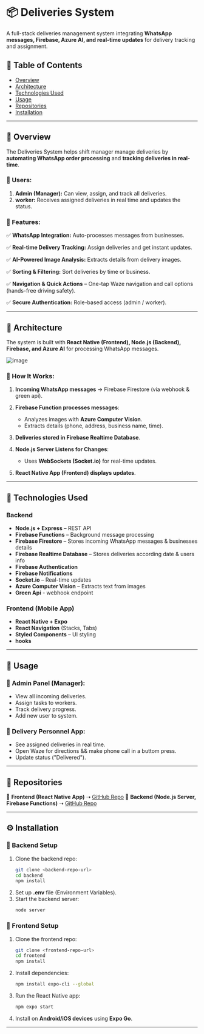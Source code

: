 # 📦 Deliveries System


A full-stack deliveries management system integrating **WhatsApp messages, Firebase, Azure AI, and real-time updates** for delivery tracking and assignment.

## 📌 Table of Contents
- [Overview](#overview)
- [Architecture](#architecture)
- [Technologies Used](#technologies-used)
- [Usage](#usage)
- [Repositories](#repositories)
- [Installation](#installation)
  
---

## 📌 Overview
The Deliveries System helps shift manager manage deliveries by **automating WhatsApp order processing** and **tracking deliveries in real-time**.

### 🔹 Users:
1. **Admin (Manager):** Can view, assign, and track all deliveries.
2. **worker:** Receives assigned deliveries in real time and updates the status.

### 🔹 Features:
✅  **WhatsApp Integration:** Auto-processes messages from businesses.

✅  **Real-time Delivery Tracking:** Assign deliveries and get instant updates.

✅  **AI-Powered Image Analysis:** Extracts details from delivery images.

✅  **Sorting & Filtering:** Sort deliveries by time or business.

✅  **Navigation & Quick Actions** – One-tap Waze navigation and call options (hands-free driving safety).

✅  **Secure Authentication:** Role-based access (admin / worker).

---

## 📌 Architecture
The system is built with **React Native (Frontend), Node.js (Backend), Firebase, and Azure AI** for processing WhatsApp messages.

![image](https://github.com/user-attachments/assets/b0b1f573-2998-4ccc-a976-c2e0c63f0580)


### 📌 How It Works:
1. **Incoming WhatsApp messages** → Firebase Firestore (via webhook & green api).
2. **Firebase Function processes messages**:
   - Analyzes images with **Azure Computer Vision**.
   - Extracts details (phone, address, business name, time).
   
3. **Deliveries stored in Firebase Realtime Database**.
4. **Node.js Server Listens for Changes**:
   - Uses **WebSockets (Socket.io)** for real-time updates.
5. **React Native App (Frontend) displays updates**.

---

## 📌 Technologies Used

### Backend
- **Node.js + Express** – REST API
- **Firebase Functions** – Background message processing
- **Firebase Firestore** – Stores incoming WhatsApp messages & businesses details
- **Firebase Realtime Database** – Stores deliveries according date & users info
- **Firebase Authentication**
- **Firebase Notifications**
- **Socket.io** – Real-time updates
- **Azure Computer Vision** – Extracts text from images
- **Green Api** - webhook endpoint

### Frontend (Mobile App)
- **React Native + Expo**
- **React Navigation** (Stacks, Tabs)
- **Styled Components** – UI styling
- **hooks**


---

## 📌 Usage

### 🔹 Admin Panel (Manager):
- View all incoming deliveries.
- Assign tasks to workers.
- Track delivery progress.
- Add new user to system.

### 🔹 Delivery Personnel App:
- See assigned deliveries in real time.
- Open Waze for directions && make phone call in a buttom press.
- Update status ("Delivered").

---

## 📂 Repositories
🔹 **Frontend (React Native App)** ➝ [GitHub Repo](#)
🔹 **Backend (Node.js Server, Firebase Functions)** ➝ [GitHub Repo](#)

---

## ⚙️ Installation

### 🔹 Backend Setup
1. Clone the backend repo:
   ```sh
   git clone <backend-repo-url>
   cd backend
   npm install
   ```  
2. Set up **.env** file (Environment Variables).
3. Start the backend server:
   ```sh
   node server
   ```  

### 🔹 Frontend Setup
1. Clone the frontend repo:
   ```sh
   git clone <frontend-repo-url>
   cd frontend
   npm install
   ```  
2. Install dependencies:
   ```sh
   npm install expo-cli --global
   ```  
3. Run the React Native app:
   ```sh
   npm expo start
   ```  
4. Install on **Android/iOS devices** using **Expo Go**.

---

